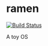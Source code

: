 # ramen

[![Build Status](https://travis-ci.com/toku-sa-n/ramen.svg?branch=master)](https://travis-ci.com/toku-sa-n/ramen)

A toy OS
